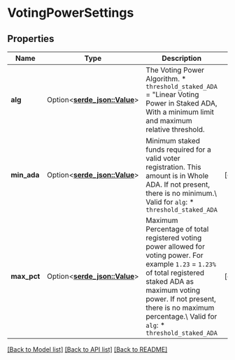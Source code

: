 # VotingPowerSettings

## Properties

Name | Type | Description | Notes
------------ | ------------- | ------------- | -------------
**alg** | Option<[**serde_json::Value**](serde_json::Value.md)> | The Voting Power Algorithm.  * `threshold_staked_ADA` = \"Linear Voting Power in Staked ADA, With a minimum limit and maximum relative threshold. | 
**min_ada** | Option<[**serde_json::Value**](.md)> | Minimum staked funds required for a valid voter registration. This amount is in Whole ADA. If not present, there is no minimum.\\ Valid for `alg`: * `threshold_staked_ADA` | [optional]
**max_pct** | Option<[**serde_json::Value**](.md)> | Maximum Percentage of total registered voting power allowed for voting power. For example `1.23` = `1.23%` of total registered staked ADA as maximum voting power. If not present, there is no maximum percentage.\\ Valid for `alg`: * `threshold_staked_ADA` | [optional]

[[Back to Model list]](../README.md#documentation-for-models) [[Back to API list]](../README.md#documentation-for-api-endpoints) [[Back to README]](../README.md)


